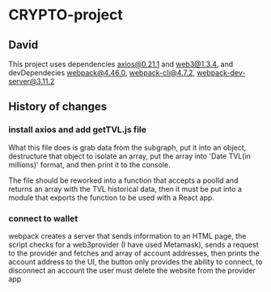 # CRYPTO-project

## David

This project uses dependencies axios@0.21.1 and web3@1.3.4, and devDependecies webpack@4.46.0, webpack-cli@4.7.2, webpack-dev-server@3.11.2

## History of changes
### install axios and add getTVL.js file

What this file does is grab data from the subgraph, put it into an object, destructure that object to isolate an array, put the array into 'Date TVL(in millions)' format, and then print it to the console.

The file should be reworked into a function that accepts a poolId and returns an array with the TVL historical data, then it must be put into a module that exports the function to be used with a React app.

### connect to wallet

webpack creates a server that sends information to an HTML page, the script checks for a web3provider (I have used Metamask), sends a request to the provider and fetches and array of account addresses, then prints the account address to the UI, the button only provides the ability to connect, to disconnect an account the user must delete the website from the provider app
